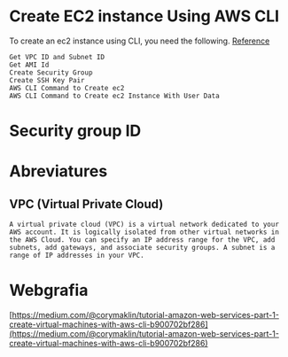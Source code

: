 # Create EC2 instance Using AWS CLI

To create an ec2 instance using CLI, you need the following. [Reference](https://devopscube.com/use-aws-cli-create-ec2-instance/)

    Get VPC ID and Subnet ID
    Get AMI Id
    Create Security Group
    Create SSH Key Pair
    AWS CLI Command to Create ec2
    AWS CLI Command to Create ec2 Instance With User Data

# Security group ID


# Abreviatures

## VPC (Virtual Private Cloud)
    A virtual private cloud (VPC) is a virtual network dedicated to your AWS account. It is logically isolated from other virtual networks in the AWS Cloud. You can specify an IP address range for the VPC, add subnets, add gateways, and associate security groups. A subnet is a range of IP addresses in your VPC.

# Webgrafia

[https://medium.com/@corymaklin/tutorial-amazon-web-services-part-1-create-virtual-machines-with-aws-cli-b900702bf286](https://medium.com/@corymaklin/tutorial-amazon-web-services-part-1-create-virtual-machines-with-aws-cli-b900702bf286)

